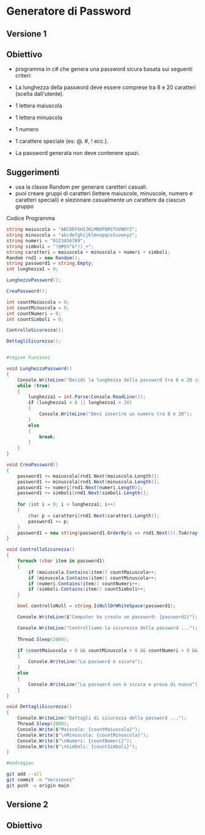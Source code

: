 # Generatore di Password

## Versione 1

## Obiettivo

- programma in c# che genera una password sicura basata sui seguenti criteri:
- La lunghezza della password deve essere comprese tra 8 e 20 caratteri (scelta dall'utente).
- 1 lettera maiuscola
- 1 lettera minuscola
- 1 numero
- 1 carattere speciale (es: @. #, ! ecc.).

- La password generata non deve contenere spazi.

## Suggerimenti

 - usa la classe Random per generare caretteri casuali.
 - puoi creare gruppi di caratteri (lettere maiuscole, minuscole, numero e caratteri speciali) e slezionare casualmente un carattere da ciascun gruppo

 Codice Programma
```csharp
string maiuscola = "ABCDEFGHIJKLMNOPQRSTUVWXYZ";
string minuscola = "abcdefghijklmnopqrstuvwxyz";
string numeri = "0123456789";
string simboli = "!@#$%^&*()_+";
string caratteri = maiuscola + minuscola + numeri + simboli;
Random rnd1 = new Random();
string password1 = string.Empty;
int lunghezza1 = 0;

LunghezzaPassword();

CreaPassword();

int countMaiuscola = 0;
int countMinuscola = 0;
int countNumeri = 0;
int countSimboli = 0;

ControlloSicurezza();

DettagliSicurezza();


#region Funzioni

void LunghezzaPassword()
{
    Console.WriteLine("Decidi la lunghezza della password tra 8 e 20 caratteri");
    while (true)
    {
        lunghezza1 = int.Parse(Console.ReadLine());
        if (lunghezza1 < 8 || lunghezza1 > 20)
        {
            Console.WriteLine("Devi inserire un numero tra 8 e 20");
        }
        else
        {
            break;
        }
    }
}

void CreaPassword()
{
    password1 += maiuscola[rnd1.Next(maiuscola.Length)];
    password1 += minuscola[rnd1.Next(minuscola.Length)];
    password1 += numeri[rnd1.Next(numeri.Length)];
    password1 += simboli[rnd1.Next(simboli.Length)];
    
    for (int i = 0; i < lunghezza1; i++)
    {
        char p = caratteri[rnd1.Next(caratteri.Length)];
        password1 += p;
    }
    password1 = new string(password1.OrderBy(c => rnd1.Next()).ToArray());
}

void ControlloSicurezza()
{
    foreach (char item in password1)
    {
        if (maiuscola.Contains(item)) countMaiuscola++;
        if (minuscola.Contains(item)) countMinuscola++;
        if (numeri.Contains(item)) countNumeri++;
        if (simboli.Contains(item)) countSimboli++;
    }

    bool controlloNull = string.IsNullOrWhiteSpace(password1);

    Console.WriteLine($"Computer ha creato un password: {password1}");

    Console.WriteLine("Controlliamo la sicurezza della password ...");
    
    Thread.Sleep(2000);

    if (countMaiuscola > 0 && countMinuscola > 0 && countNumeri > 0 && countSimboli > 0 && !controlloNull)
    {
        Console.WriteLine("La password è sicura");
    }
    else
    {
        Console.WriteLine("La password non è sicura e prova di nuovo");
    }
}

void DettagliSicurezza()
{
    Console.WriteLine("Dettagli di sicurezza della password ...");
    Thread.Sleep(2000);
    Console.Write($"Maiscola: {countMaiuscola}");
    Console.Write($"\nMinuscola: {countMinuscola}");
    Console.Write($"\nNumeri: {countNumeri}");
    Console.Write($"\nSimboli: {countSimboli}");
}

#endregion
```

```bash
git add --all
git commit -m "Versione1"
git push -u origin main
```

## Versione 2

## Obiettivo

